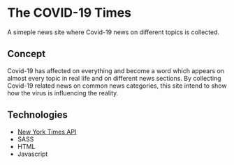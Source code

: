 # The COVID-19 Times

A simeple news site where Covid-19 news on different topics is collected.

## Concept

Covid-19 has affected on everything and become a word which appears on almost every topic in real life and on different news sections. By collecting Covid-19 related news on common news categories, this site intend to show how the virus is influencing the reality.

## Technologies

- [New York Times API](https://developer.nytimes.com/)
- SASS
- HTML
- Javascript
